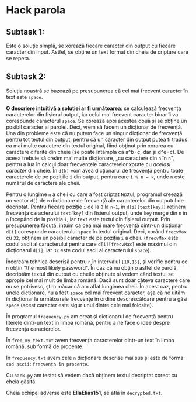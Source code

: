# Hack parola

## Subtask 1:

Este o soluție simplă, se xorează fiecare caracter din output cu fiecare caracter din input. Astfel, se obține un text format din cheia de criptare care se repeta.

## Subtask 2:

Soluția noastră se bazează pe presupunerea că cel mai frecvent caracter în text este `space`.

**O descriere intuitivă a soluției ar fi următoarea**: se calculează frecvența caracterelor din fișierul output, iar celui mai frecvent caracter binar îi va corespunde caracterul `space`. Se xorează apoi acestea două și se obține un posibil caracter al parolei. Deci, vrem să facem un dicționar de frecvență. Una din probleme este că nu putem face un singur dicționar de frecvență pentru tot textul din output, pentru că un caracter din output putea fi tradus ca mai multe caractere din textul original, fiind obținut prin xorarea cu caractere diferite din cheie (se poate întâmpla ca a^b=c, dar și d^e=c). De aceea trebuie să creăm mai multe dicționare, „cu caractere din `n` în `n`”, pentru a lua în calcul doar frecvențele caracterelor xorate cu _același caracter_ din cheie. În `d[k]` vom avea dicționarul de frecvență pentru toate caracterele de pe pozițiile `i` din output, pentru care `i % n = k`, unde `n` este numărul de caractere ale cheii.

Pentru o lungime `n` a cheii cu care a fost criptat textul, programul creează un vector `d[]` de `n` dicționare de frecvență ale caracterelor din outputul de decriptat. Pentru fiecare poziție `i` de la `0` la `n-1`, în `d[i][text[key]]` reținem frecvența caracterului `text[key]` din fisierul output, unde `key` merge din `n` în `n` începând de la poziția `i`, iar `text` este textul din fișierul output. Prin presupunerea făcută, intuim că cea mai mare frecvență dintr-un dicționar `d[i]` corespunde caracterului `space` în textul original. Deci, xorând `frecvMax` cu `32`, obținem un posibil caracter de pe poziția `i` a cheii. (`frecvMax` este codul ascii al caracterului pentru care `d[i][frecvMax]` este maximul din dicționarul `d[i]`, iar `32` este codul ascii al caracterului `space`).

Încercăm tehnica descrisă pentru `n` în intervalul `[10,15]`, și verific pentru ce `n` obțin "the most likely password". În caz că nu obțin o astfel de parolă, decriptăm textul din output cu cheile obținute și vedem când textul se apropie cel mai mult de limba română. Dacă sunt doar câteva caractere care nu se potrivesc, știm măcar că am aflat lungimea cheii. În acest caz, pentru unele dicționare, nu a fost `space` cel mai frecvent caracter, așa că ne uităm în dicționar la următoarele frecvențe în ordine descrescătoare pentru a găsi `space` (acest caracter este sigur unul dintre cele mai folosite).

În programul `frequency.py` am creat și dicționarul de frecvență pentru literele dintr-un text în limba română, pentru a ne face o idee despre frecvența caracterelor.

În `freq_my_text.txt` avem frecvența caracterelor dintr-un text în limba română, sub formă de procente.

În `frequency.txt` avem cele `n` dicționare descrise mai sus și este de forma: `cod ascii`: `frecvența în procente`.

Cu `hack.py` am testat să vedem dacă obținem textul decriptat corect cu cheia găsită.

Cheia echipei adverse este **EllaElias151**, se află în `decrypted.txt`.
